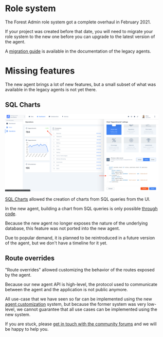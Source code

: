 # Role system

The Forest Admin role system got a complete overhaul in February 2021.

If your project was created before that date, you will need to migrate your role system to the new one before you can upgrade to the latest version of the agent.

A [migration guide](https://docs.forestadmin.com/documentation/v/latest/how-tos/maintain/migrate-to-the-new-role-system) is available in the documentation of the legacy agents.

# Missing features

The new agent brings a lot of new features, but a small subset of what was available in the legacy agents is not yet there.

## SQL Charts

![SQL Chart configuration screen](../../assets/migration-chart-sql.webp)

[SQL Charts](https://docs.forestadmin.com/user-guide/dashboards/charts/create-a-chart#creating-a-chart-with-sql) allowed the creation of charts from SQL queries from the UI.

In the new agent, building a chart from SQL queries is only possible [through code](../../agent-customization/charts/README.md).

Because the new agent no longer exposes the nature of the underlying database, this feature was not ported into the new agent.

Due to popular demand, it is planned to be reintroduced in a future version of the agent, but we don't have a timeline for it yet.

## Route overrides

"Route overrides" allowed customizing the behavior of the routes exposed by the agent.

Because our new agent API is high-level, the protocol used to communicate between the agent and the application is not public anymore.

All use-case that we have seen so far can be implemented using the new [agent customization](../../agent-customization) system, but because the former system was very low-level, we cannot guarantee that all use cases can be implemented using the new system.

If you are stuck, please [get in touch with the community forums](https://community.forestadmin.com/) and we will be happy to help you.
